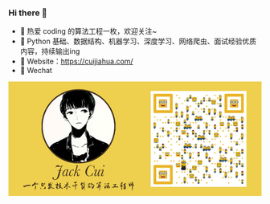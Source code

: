 ### Hi there 👋

<!--
**Jack-Cherish/Jack-Cherish** is a ✨ _special_ ✨ repository because its `README.md` (this file) appears on your GitHub profile.

Here are some ideas to get you started:

- 🔭 I’m currently working on ...
- 🌱 I’m currently learning ...
- 👯 I’m looking to collaborate on ...
- 🤔 I’m looking for help with ...
- 💬 Ask me about ...
- 📫 How to reach me: ...
- 😄 Pronouns: ...
- ⚡ Fun fact: ...
-->

- 🔭 热爱 coding 的算法工程一枚，欢迎关注~
- 🌱 Python 基础、数据结构、机器学习、深度学习、网络爬虫、面试经验优质内容，持续输出ing
- 🤔 Website：https://cuijiahua.com/
- 👯 Wechat

![](https://github.com/Jack-Cherish/Pictures/blob/master/gzh-w.jpg)

